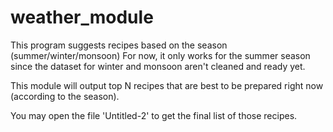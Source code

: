 # weather_module

This program suggests recipes based on the season (summer/winter/monsoon)
For now, it only works for the summer season since the dataset for winter and monsoon aren't cleaned and ready yet.

This module will output top N recipes that are best to be prepared right now (according to the season).  

You may open the file 'Untitled-2' to get the final list of those recipes.
